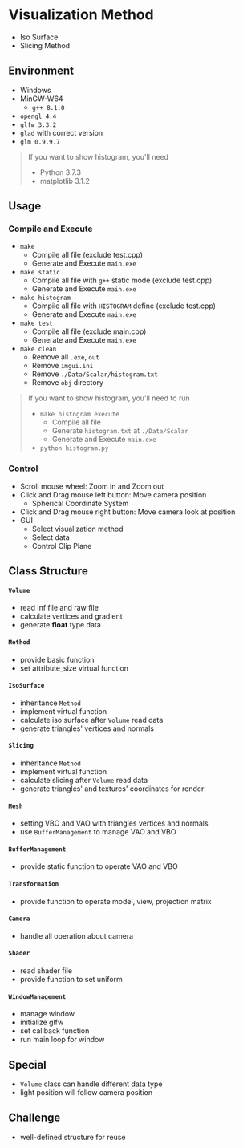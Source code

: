 # Visualization Method
* Iso Surface
* Slicing Method

## Environment
* Windows
* MinGW-W64
    * `g++ 8.1.0`
* `opengl 4.4`
* `glfw 3.3.2`
* `glad` with correct version
* `glm 0.9.9.7`

> If you want to show histogram, you'll need
> * Python 3.7.3
> * matplotlib 3.1.2

## Usage
### Compile and Execute
* `make`
    * Compile all file (exclude test.cpp)
    * Generate and Execute `main.exe`
* `make static`
    * Compile all file with `g++` static mode (exclude test.cpp)
    * Generate and Execute `main.exe`
* `make histogram`
    * Compile all file with `HISTOGRAM` define (exclude test.cpp)
    * Generate and Execute `main.exe`
* `make test`
    * Compile all file (exclude main.cpp)
    * Generate and Execute `main.exe`
* `make clean`
    * Remove all `.exe`, `out`
    * Remove `imgui.ini`
    * Remove `./Data/Scalar/histogram.txt`
    * Remove `obj` directory

> If you want to show histogram, you'll need to run
> * `make histogram execute`
>     * Compile all file
>     * Generate `histogram.txt` at `./Data/Scalar`
>     * Generate and Execute `main.exe`
> * `python histogram.py`

### Control
* Scroll mouse wheel: Zoom in and Zoom out
* Click and Drag mouse left button: Move camera position
    * Spherical Coordinate System
* Click and Drag mouse right button: Move camera look at position
* GUI
    * Select visualization method
    * Select data
    * Control Clip Plane

## Class Structure
#### `Volume`
* read inf file and raw file
* calculate vertices and gradient
* generate **float** type data

#### `Method`
* provide basic function
* set attribute_size virtual function

#### `IsoSurface`
* inheritance `Method`
* implement virtual function
* calculate iso surface after `Volume` read data
* generate triangles' vertices and normals

#### `Slicing`
* inheritance `Method`
* implement virtual function
* calculate slicing after `Volume` read data
* generate triangles' and textures' coordinates for render

#### `Mesh`
* setting VBO and VAO with triangles vertices and normals
* use `BufferManagement` to manage VAO and VBO

#### `BufferManagement`
* provide static function to operate VAO and VBO

#### `Transformation`
* provide function to operate model, view, projection matrix

#### `Camera`
* handle all operation about camera

#### `Shader`
* read shader file
* provide function to set uniform

#### `WindowManagement`
* manage window
* initialize glfw
* set callback function
* run main loop for window

## Special
* `Volume` class can handle different data type
* light position will follow camera position

## Challenge
* well-defined structure for reuse